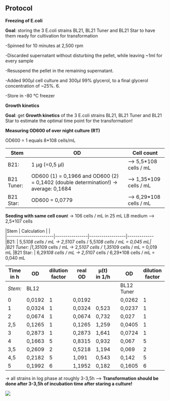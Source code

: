 ﻿---
aimtask: Growth kinetics  
protocol: OD  
date: 2019-07-01  
participants: Martin Borgmann 
---  

## Protocol  
  
**Freezing of E.coli**

**Goal**: storing  the 3 E.coli strains BL21, BL21 Tuner and BL21 Star to have them ready for cultivation for transformation

-Spinned for 10 minutes at 2,500 rpm

-Discarded supernatant without disturbing the pellet, while leaving ~1ml for every sample

-Resuspend the pellet in the remaining supernatant.

-Added 900μl cell culture and 300μl 99% glycerol, to a final glycerol concentration of ~25%. 6.

-Store in -80 °C freezer

  

**Growth kinetics**

**Goal**: get  **Growth kinetics**  of the 3 E.coli strains BL21, BL21 Tuner and BL21 Star to estimate the optimal time point for the transformation!  

**Measuring OD600  of over night culture (RT)**

OD600 = 1 equals 8*108  cells/mL 
  
| Stem | OD | Cell count 
|-----------------------|----------------|------------------ 
| B21: | 1 µg (=0,5 µl) | --> 5,5*108 cells / mL
| B21 Tuner: | OD600 (1) = 0,1966 and OD600 (2) = 0,1402 (double determination!) -> average: 0,1684 | --> 1,35*109  cells / mL 
| B21 Star: | OD600 = 0,0779 |--> 6,29*108 cells / mL

**Seeding with same cell coun**t -> 106 cells / mL in 25 mL LB medium --> 2,5*107  cells

|Stem | Calculation |  |  
|-----------------------|----------------|------------------|-------------  
|B21: | 5,5*108 cells / mL -> 2,5*107 cells /  5,5*108 cells / mL = 0,045 mL|  
|B21 Tuner: |1,35*109  cells / mL ->  2,5*107 cells /  1,35*109  cells / mL = 0,019 mL 
|B21 Star: | 6,29*108 cells / mL ->  2,5*107 cells /  6,29*108 cells / mL = 0,040 mL

|Time in h|OD| dilution factor |real OD  |µ(t) in 1/h |  |OD| dilution factor |real OD  |µ(t) in 1/h ||OD| dilution factor |real OD  |µ(t) in 1/h   
|-----------------------|----------------|------------------|-------------|-------------|-------------|-------------|-------------|-------------|-------------|-------------|-------------|-------------|-------------|-------------
|*Stem:*| BL12 |  ||  |  |BL12 Tuner||  ||  |  BL12 Star|
|0 |0,0192  |1 | 0,0192 | |  |0,0262|1 | 0,0262 |||0,0199  | 1| 0,0199|. |
|1 | 0,0324 | 1 |0,0324 |0,523||0,0237 | 1 |0,0237 |-0,100 |  |0,0283  | 1| 0,0283 |0,352|0,352|  |
|2 |0,0674 | 1 | 0,0674 |0,732||0,027 | 1 |0,027 |0,130 |  |0,0557| 1 | 0,0557| 0,677 |. || |  |. | |  ||  | |  |. |
|2,5 | 0,1265| 1 |0,1265 |1,259| | 0,0405| 1 |0,0405 |0,811 |  |0,092  |1 | 0,092|1,004 || |  |. | |  ||  | |  |. |
|3 | 0,2873| 1 | 0,2873 |1,641 || 0,0724| 1 |0,0724|1,162 |  |0,217  | 1| 0,217|1,716 || |  |. | |  ||  | |  |. |
|4 | 0,1663| 5 |0,8315 | 0,932 ||0,067 | 5 |0,335 | 1,774|  |0,1384  |5 | 0,692|1,164|| |  |. | |  ||  | |  |. |
|3,5 |0,2609 | 2 |0,5218|1,194||0,069 | 2 |0,138 |1,290 |  |0,1933  |2 | 0,3866|1,155 || |  |. | |  ||  | |  |. |
|4,5 |0,2182 | 5 |1,091|0,543||0,142 | 5 |0,71| 1,502|  |0,1759  | 5|0,8795 |0,480|| |  |. | |  ||  | |  |. |
|5 |0,1992 | 6 |1,1952| 0,182|| 0,1605| 6 |0,963|0,610 |  |0,1843  | 6| 1,1058|0,458|| |  | | |  ||  | |  | |
  
  -> all strains in log phase at roughly 3-3,5h --> **Transformation should be done after 3-3,5h of incubation time after staring a culture!**

![](/labjournal-entries/images/Curves.JPG)